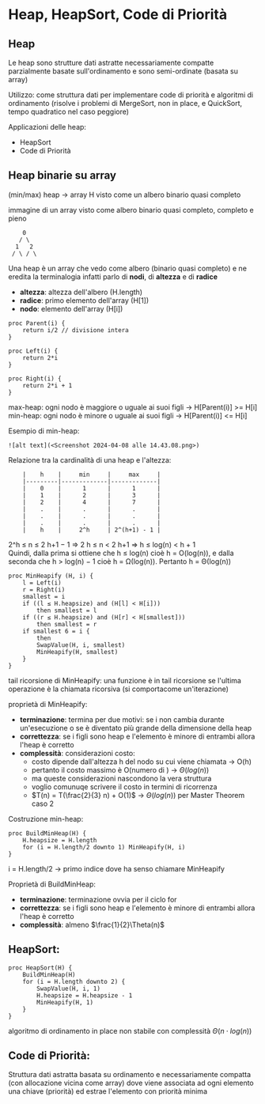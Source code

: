 # Heap, HeapSort, Code di Priorità

## Heap
Le heap sono strutture dati astratte necessariamente compatte parzialmente basate sull'ordinamento e sono semi-ordinate (basata su array)

Utilizzo: come struttura dati per implementare code di priorità e algoritmi di ordinamento (risolve i problemi di MergeSort, non in place, e QuickSort, tempo quadratico nel caso peggiore)

Applicazioni delle heap:
- HeapSort
- Code di Priorità

## Heap binarie su array
(min/max) heap -> array H visto come un albero binario quasi completo

immagine di un array visto come albero binario quasi completo, completo e pieno
```
    0
   / \
  1   2
 / \ / \
```

Una heap è un array che vedo come albero (binario quasi completo) e ne eredita la terminalogia infatti parlo di **nodi**, di **altezza** e di **radice**
- **altezza**: altezza dell'albero (H.length)
- **radice**: primo elemento dell'array (H[1])
- **nodo**: elemento dell'array (H[i])

```pseudocode
proc Parent(i) {
    return i/2 // divisione intera
}

proc Left(i) {
    return 2*i
}

proc Right(i) {
    return 2*i + 1
}

```

max-heap: ogni nodo è maggiore o uguale ai suoi figli -> H[Parent(i)] >= H[i]  
min-heap: ogni nodo è minore o uguale ai suoi figli -> H[Parent(i)] <= H[i]

Esempio di min-heap:
```
![alt text](<Screenshot 2024-04-08 alle 14.43.08.png>)
```

Relazione tra la cardinalità di una heap e l'altezza:
```
    |    h    |     min     |     max     |
    |---------|-------------|-------------|
    |    0    |      1      |      1      |
    |    1    |      2      |      3      |
    |    2    |      4      |      7      |
    |    .    |      .      |      .      |
    |    .    |      .      |      .      |
    |    .    |      .      |      .      |
    |    h    |     2^h     | 2^(h+1) - 1 |
```
2^h ≤ n ≤ 2 h+1 − 1 ⇒ 2 h ≤ n < 2 h+1 ⇒ h ≤ log(n) < h + 1  
Quindi, dalla prima si ottiene che h ≤ log(n) cioè h = O(log(n)), e dalla
seconda che h > log(n) − 1 cioè h = Ω(log(n)). Pertanto h = Θ(log(n))

```pseudocode
proc MinHeapify (H, i) {
    l = Left(i)
    r = Right(i)
    smallest = i
    if ((l ≤ H.heapsize) and (H[l] < H[i]))
        then smallest = l
    if ((r ≤ H.heapsize) and (H[r] < H[smallest]))
        then smallest = r
    if smallest 6 = i {
        then
        SwapValue(H, i, smallest)
        MinHeapify(H, smallest)
    }
}

```

tail ricorsione di MinHeapify: una funzione è in tail ricorsione se l'ultima operazione è la chiamata ricorsiva (si comportacome un'iterazione)

proprietà di MinHeapify:
- **terminazione**: termina per due motivi: se i non cambia durante un'esecuzione o se è diventato più grande della dimensione della heap
- **correttezza**: se i figli sono heap e l'elemento è minore di entrambi allora l'heap è corretto
- **complessità**: considerazioni costo:
    - costo dipende dall'altezza h del nodo su cui viene chiamata -> O(h)
    - pertanto il costo massimo è O(numero di ) -> $\Theta(log(n))$
    - ma queste considerazioni nascondono la vera struttura
    - voglio comunuqe scrivere il costo in termini di ricorrenza
    - $T(n) = T(\frac{2}{3} n) + O(1)$ -> $\Theta(log(n))$ per Master Theorem caso 2

Costruzione min-heap:
```pseudocode
proc BuildMinHeap(H) {
    H.heapsize = H.length
    for (i = H.length/2 downto 1) MinHeapify(H, i)
}
```
i = H.length/2  -> primo indice dove ha senso chiamare MinHeapify

Proprietà di BuildMinHeap:
- **terminazione**: terminazione ovvia per il ciclo for
- **correttezza**: se i figli sono heap e l'elemento è minore di entrambi allora l'heap è corretto
- **complessità**: almeno $\frac{1}{2}\Theta(n)$

## HeapSort:
```pseudocode
proc HeapSort(H) {
    BuildMinHeap(H)
    for (i = H.length downto 2) {
        SwapValue(H, i, 1)
        H.heapsize = H.heapsize - 1
        MinHeapify(H, 1)
    }
}
```
algoritmo di ordinamento in place non stabile con complessità $\Theta(n \cdot log(n))$

## Code di Priorità:
Struttura dati astratta basata su ordinamento e necessariamente compatta (con allocazione vicina come array) dove viene associata ad ogni elemento una chiave (priorità) ed estrae l'elemento con priorità minima